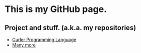 # This is my GitHub page.

## Project and stuff. (a.k.a. my repositories)
* [Curler Programming Language](https://camto.github.io/Curler)
* [Many more](https://github.com/Camto)
